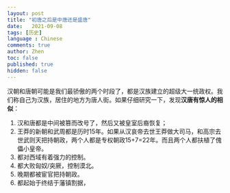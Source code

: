 ```yaml
---
layout: post
title: "初唐之后是中唐还是盛唐"
date:   2021-09-08
tags: [历史]
language : Chinese
comments: true
author: Zhen
toc: false
published: true
hidden: false
---
```

汉朝和唐朝可能是我们最骄傲的两个时段了，都是汉族建立的超级大一统政权。我们称自己为汉族，居住的地方为唐人街。如果仔细研究一下，发现**汉唐有惊人的相似**：

 1. 汉和唐都是中间被篡而改号了，然后又被皇室后裔恢复；
 2. 王莽的新朝和武周都是历时15年。如果从汉哀帝去世王莽做大司马，和高宗去世武则天把持朝政，两个人都是专权朝政15+7=22年。而且两个人都扶植了傀儡小皇帝。
 3. 都对西域有着强力的控制。
 4. 都大败匈奴/突厥，控制漠北。
 5. 晚期都被宦官把持朝政。
 6. 都起始于终结于藩镇割据，
<!--stackedit_data:
eyJoaXN0b3J5IjpbLTEwNTI2ODI0MzYsLTg5MTI1NDQxLDgxNT
M2Njc1NSwtMTg5ODA4MTk4OSw1NTk1MDQ0MzJdfQ==
-->